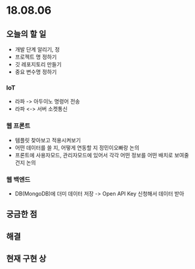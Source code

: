 # 18.08.06

## 오늘의 할 일

* 개발 단계 알리기, 정
* 프로젝트 명 정하기
* 깃 레포지토리 만들기
* 중요 변수명 정하기

### IoT

* 라파 -&gt; 아두이노 명령어 전송
* 라파 &lt;-&gt; 서버 소켓통신

### 웹 프론트

* 템플릿 찾아보고 적용시켜보기
* 어떤 데이터를 쓸 지, 어떻게 연동할 지 정민이오빠랑 논의
* 프론트에 사용자모드, 관리자모드에 있어서 각각 어떤 정보를 어떤 배치로 보여줄 건지 논의

### 웹 백엔드

* DB\(MongoDB\)에 더미 데이터 저장 -&gt; Open API Key 신청해서 데이터 받아

## 궁금한 점



## 해결



## 현재 구현 상

